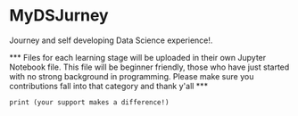 # MyDSJurney
Journey and self developing Data Science experience!. 

*** Files for each learning stage will be uploaded in their own Jupyter Notebook file. 
    This file will be beginner friendly, those who have just started with no strong background in programming.
    Please make sure you contributions fall into that category and thank y'all ***
    
    print (your support makes a difference!)
